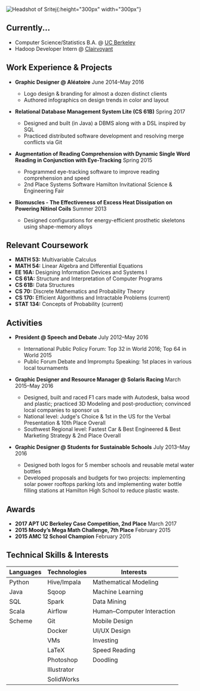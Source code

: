 ![Headshot of Sritej](http://i.imgur.com/aIlB1ND.jpg){:height="300px" width="300px"}

## Currently...

- Computer Science/Statistics B.A. @ [UC Berkeley](https://docs.google.com/spreadsheets/d/1aT0f_xqzh1HXhMu65EGeYEt9rE2Hxaef7DA-nlcUskc/edit#gid=167866782)
- Hadoop Developer Intern @ [Clairvoyant](http://site.clairvoyantsoft.com/)

## Work Experience & Projects

- **Graphic Designer @ Aléatoire**	June 2014–May 2016
  - Logo design & branding for almost a dozen distinct clients
  - Authored infographics on design trends in color and layout
  
- **Relational Database Management System Lite (CS 61B)**	Spring 2017
  - Designed and built (in Java) a DBMS along with a DSL inspired by SQL
  - Practiced distributed software development and resolving merge conflicts via Git
  
- **Augmentation of Reading Comprehension with Dynamic Single Word Reading in Conjunction with Eye-Tracking**	Spring 2015
  - Programmed eye-tracking software to improve reading comprehension and speed
  - 2nd Place Systems Software Hamilton Invitational Science & Engineering Fair
  
- **Biomuscles - The Effectiveness of Excess Heat Dissipation on Powering Nitinol Coils**	Summer 2013
  - Designed configurations for energy-efficient prosthetic skeletons using shape-memory alloys

## Relevant Coursework

- **MATH 53:** Multivariable Calculus
- **MATH 54:** Linear Algebra and Differential Equations
- **EE 16A:** Designing Information Devices and Systems I
- **CS 61A:** Structure and Interpretation of Computer Programs
- **CS 61B:** Data Structures
- **CS 70:** Discrete Mathematics and Probability Theory
- **CS 170:** Efficient Algorithms and Intractable Problems (current)
- **STAT 134:** Concepts of Probability (current)

## Activities
- **President @ Speech and Debate** July 2012–May 2016
  - International Public Policy Forum: Top 32 in World 2016; Top 64 in World 2015
  - Public Forum Debate and Impromptu Speaking: 1st places in various local tournaments
  
- **Graphic Designer and Resource Manager @ Solaris Racing** March 2015–May 2016
  - Designed, built and raced F1 cars made with Autodesk, balsa wood and plastic; practiced 3D Modeling and post-production; convinced local companies to sponsor us
  - National level: Judge's Choice & 1st in the US for the Verbal Presentation & 10th Place Overall
  - Southwest Regional level: Fastest Car & Best Engineered & Best Marketing Strategy & 2nd Place Overall
  
- **Graphic Designer @ Students for Sustainable Schools** July 2013–May 2016
  - Designed both logos for 5 member schools and reusable metal water bottles
  - Developed proposals and budgets for two projects: implementing solar power rooftops parking lots and implementing water bottle filling stations at Hamilton High School to reduce plastic waste.

## Awards
- **2017 APT UC Berkeley Case Competition, 2nd Place**	March 2017
- **2015 Moody’s Mega Math Challenge, 7th Place**	February 2015
- **2015 AMC 12 School Champion** February 2015


## Technical Skills & Interests

| Languages | Technologies | Interests                  |
|-----------|--------------|----------------------------|
| Python    | Hive/Impala  | Mathematical Modeling      |
| Java      | Sqoop        | Machine Learning           |
| SQL       | Spark        | Data Mining                |
| Scala     | Airflow      | Human–Computer Interaction |
| Scheme    | Git          | Mobile Design              |
|           | Docker       | UI/UX Design               |
|           | VMs          | Investing                  |
|           | LaTeX        | Speed Reading              |
|           | Photoshop    | Doodling                   |
|           | Illustrator  |                            |
|           | SolidWorks   |                            |
